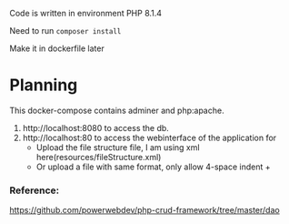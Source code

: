 Code is written in environment PHP 8.1.4

Need to run `composer install`

Make it in dockerfile later

# Planning

This docker-compose contains adminer and php:apache.

1. http://localhost:8080 to access the db.
2. http://localhost:80 to access the webinterface of the application for
   * Upload the file structure file, I am using xml here(resources/fileStructure.xml)
   * Or upload a file with same format, only allow 4-space indent + 


### Reference:

https://github.com/powerwebdev/php-crud-framework/tree/master/dao
